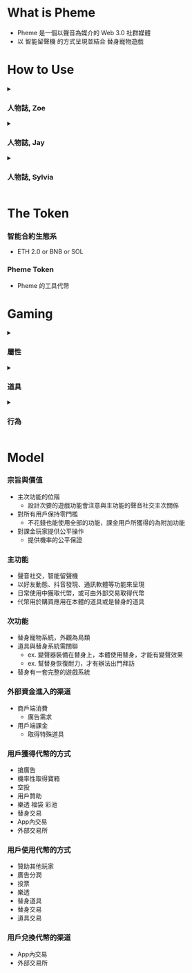 # What is Pheme

* Pheme 是一個以聲音為媒介的 Web 3.0 社群媒體
* 以 智能留聲機 的方式呈現並結合 替身寵物遊戲

# How to Use

<details>
  <summary><h3>人物誌, Zoe</h3></summary>

```
女, 31 教育業

```

</details>

<details>
  <summary><h3>人物誌, Jay</h3></summary>

```
男, 27 上班族 

```

</details>

<details>
  <summary><h3>人物誌, Sylvia</h3></summary>

```
女, 23 學生

```

</details>

# The Token

### 智能合約生態系

* ETH 2.0 or BNB or SOL

### Pheme Token

* Pheme 的工具代幣

# Gaming

<details>
  <summary><h3>屬性</h3></summary>

  <details>
    <summary>年齡</summary>
    <ul>
      <li>範圍 0 ~ ?</li>
      <li>以天計</li>
    </ul>
  </details>

  <details>
    <summary>經驗值</summary>
    <ul>
      <li>範圍 0 ~ 9999</li>
      <li>每次旅行歸來得到不定量的經驗值</li>
    </ul>
  </details>

  <details>
    <summary>等級</summary>
    <ul>
      <li>範圍 0 ~ 99</li>
      <li>等級 = 經驗值 / 100</li>
      <li>每次升級得到不定量的耐力力量智力敏捷幸運提升</li>
      <li>#影響外觀</li>
    </ul>
  </details>

  <details>
    <summary>性別值</summary>
    <ul>
      <li>範圍 0 ~ 100</li>
      <li>根據吃的飼料影響值</li>
      <li>#影響外觀</li>
    </ul>
  </details>

  <details>
    <summary>身高</summary>
    <ul>
      <li>範圍 1 ~ ?</li>
      <li>根據吃的飼料影響值</li>
      <li>#影響外觀</li>
    </ul>
  </details>

  <details>
    <summary>體重</summary>
    <ul>
      <li>範圍 1 ~ ?</li>
      <li>根據吃的飼料影響值</li>
      <li>#影響外觀</li>
    </ul>
  </details>

  <details>
    <summary>耐力</summary>
    <ul>
      <li>範圍 1 ~ 100</li>
      <li>吃飼料來進行補充</li>
      <li>旅行歸來後消耗不定量的數值</li>
    </ul>
  </details>

  <details>
    <summary>稀有度 (個體值)</summary>
    <ul>
      <li>藍色稀有度 範圍 1 ~ 10</li>
      <li>黃色稀有度 範圍 11 ~ 20</li>
      <li>綠色稀有度 範圍 21 ~ 30</li>
      <li>出生的時候決定</li>
      <li>融合的時候機率性升級</li>
      <li>交配的時候會參考雙親</li>
      <li>#影響外觀</li>
    </ul>
  </details>

  <details>
    <summary>交配</summary>
    <ul>
      <li>範圍 0 ~ 7</li>
      <li>每次交配之後次數加一</li>
      <li>融合之後歸零</li>
    </ul>
  </details>

  <details>
    <summary>力量</summary>
    <ul>
      <li>範圍 1 ~ ?</li>
      <li>每次升級得到不定量的提升</li>
      <li>#旅行功能</li>
    </ul>
  </details>

  <details>
    <summary>智力</summary>
    <ul>
      <li>範圍 1 ~ ?</li>
      <li>每次升級得到不定量的提升</li>
      <li>#旅行功能</li>
    </ul>
  </details>

  <details>
    <summary>敏捷</summary>
    <ul>
      <li>範圍 1 ~ ?</li>
      <li>每次升級得到不定量的提升</li>
      <li>#旅行功能</li>
    </ul>
  </details>

  <details>
    <summary>幸運</summary>
    <ul>
      <li>範圍 1 ~ ?</li>
      <li>每次升級得到不定量的提升</li>
      <li>#旅行功能</li>
    </ul>
  </details>
</details>

<details>
  <summary><h3>道具</h3></summary>

  <details>
    <summary>影響本體的道具</summary>
    <ul>
      <li>變聲器 -> 改變輸出的聲音</li>
      <li>麥克風 -> 增加聲音輸入的時長</li>
      <li>大聲公 -> 廣播功能</li>
    </ul>
  </details>

  <details>
    <summary>影響替身的道具</summary>
    <ul>
      <li>食物</li>
      <ul>
        <li>一般飼料，性別值 +0 / 身高 +0 / 體重 +0 / 耐力 +5</li>
        <li>...</li>
      </ul>
      <li>藥品</li>
      <ul>
        <li>力量藥水，力量 +1 / 智力 +0 / 敏捷 +0 / 幸運 +0</li>
        <li>智力藥水，力量 +0 / 智力 +1 / 敏捷 +0 / 幸運 +0</li>
        <li>敏捷藥水，力量 +0 / 智力 +0 / 敏捷 +1 / 幸運 +0</li>
        <li>幸運藥水，力量 +0 / 智力 +0 / 敏捷 +0 / 幸運 +1</li>
      </ul>
    </ul>
  </details>
</details>

<details>
  <summary><h3>行為</h3></summary>

  <details>
    <summary>裝備</summary>
    <ul>
      <li>讓本體獲得功能</li>
    </ul>
  </details>

  <details>
    <summary>餵食</summary>
    <ul>
      <li>恢復體力</li>
      <li>增加屬性</li>
    </ul>
  </details>

  <details>
    <summary>融合</summary>
    <ul>
      <li>隨機新寵物</li>
      <li>機率性提升稀有度</li>
    </ul>
  </details>

  <details>
    <summary>交配</summary>
    <ul>
      <li>等級年齡歸零</li>
      <li>繼承外觀</li>
      <li>稀有度參考雙親</li>
      <li>性別值 > 80 配上 性別值 < 20 的雙方進行配對</li>
      <li>生下兩顆蛋，兩邊各一顆</li>
    </ul>
  </details>

  <details>
    <summary>抽盲盒</summary>
    <ul>
      <li>一般盲盒</li>
      <li>高級盲盒</li>
      <li>特殊盲盒</li>
    </ul>
  </details>

  <details>
    <summary>拜訪</summary>
    <ul>
      <li>提升經驗值</li>
      <li>消耗耐力</li>
      <ul>
        <li>打架</li>
        <li>伴手禮</li>
        <li>飛鴿傳書</li>
        <li>寶箱</li>
      </ul>
    </ul>
  </details>
</details>

# Model

### 宗旨與價值

* 主次功能的位階
    * 設計次要的遊戲功能會注意與主功能的聲音社交主次關係
* 對所有用戶保持零門檻
    * 不花錢也能使用全部的功能，課金用戶所獲得的為附加功能
* 對課金玩家提供公平操作
    * 提供機率的公平保證

### 主功能

* 聲音社交，智能留聲機
* 以好友動態、抖音發現、通訊軟體等功能來呈現
* 日常使用中獲取代幣，或可由外部交易取得代幣
* 代幣用於購買應用在本體的道具或是替身的道具

### 次功能

* 替身寵物系統，外觀為鳥類
* 道具與替身系統需關聯
    * ex. 變聲器裝備在替身上，本體使用替身，才能有變聲效果
    * ex. 幫替身恢復耐力，才有辦法出門拜訪
* 替身有一套完整的遊戲系統

### 外部資金進入的渠道

* 商戶端消費
    * 廣告需求
* 用戶端課金
    * 取得特殊道具

### 用戶獲得代幣的方式

* 搶廣告
* 機率性取得寶箱
* 空投
* 用戶贊助
* 樂透 福袋 彩池
* 替身交易
* App內交易
* 外部交易所

### 用戶使用代幣的方式

* 贊助其他玩家
* 廣告分潤
* 投票
* 樂透
* 替身道具
* 替身交易
* 道具交易

### 用戶兌換代幣的渠道

* App內交易
* 外部交易所

